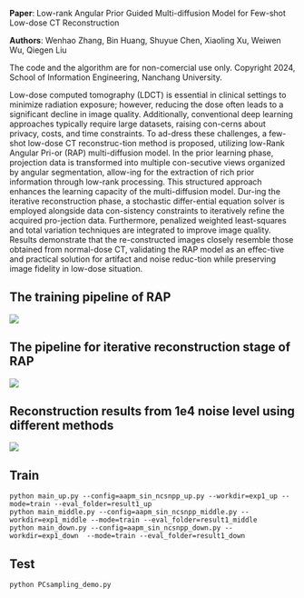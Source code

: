 **Paper**: Low-rank Angular Prior Guided Multi-diffusion Model for Few-shot Low-dose CT Reconstruction

**Authors**: Wenhao Zhang, Bin Huang, Shuyue Chen, Xiaoling Xu, Weiwen Wu, Qiegen Liu

The code and the algorithm are for non-comercial use only. Copyright 2024, School of Information Engineering, Nanchang University.

Low-dose computed tomography (LDCT) is essential in clinical settings to minimize radiation exposure; however, reducing the dose often leads to a significant decline in image quality. Additionally, conventional deep learning approaches typically require large datasets, raising con-cerns about privacy, costs, and time constraints. To ad-dress these challenges, a few-shot low-dose CT reconstruc-tion method is proposed, utilizing low-Rank Angular Pri-or (RAP) multi-diffusion model. In the prior learning phase, projection data is transformed into multiple con-secutive views organized by angular segmentation, allow-ing for the extraction of rich prior information through low-rank processing. This structured approach enhances the learning capacity of the multi-diffusion model. Dur-ing the iterative reconstruction phase, a stochastic differ-ential equation solver is employed alongside data con-sistency constraints to iteratively refine the acquired pro-jection data. Furthermore, penalized weighted least-squares and total variation techniques are integrated to improve image quality. Results demonstrate that the re-constructed images closely resemble those obtained from normal-dose CT, validating the RAP model as an effec-tive and practical solution for artifact and noise reduc-tion while preserving image fidelity in low-dose situation.

## The training pipeline of RAP
![](src/fig1.png)

## The pipeline for iterative reconstruction stage of RAP
![](src/fig2.jpg)

## Reconstruction results from 1e4 noise level using different methods
![](src/fig3.png)

## Train
```
python main_up.py --config=aapm_sin_ncsnpp_up.py --workdir=exp1_up --mode=train --eval_folder=result1_up
python main_middle.py --config=aapm_sin_ncsnpp_middle.py --workdir=exp1_middle --mode=train --eval_folder=result1_middle
python main_down.py --config=aapm_sin_ncsnpp_down.py --workdir=exp1_down  --mode=train --eval_folder=result1_down
```


## Test
```
python PCsampling_demo.py
```


